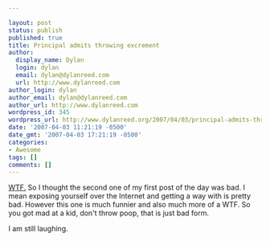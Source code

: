 ```yaml
---

layout: post
status: publish
published: true
title: Principal admits throwing excrement
author:
  display_name: Dylan
  login: dylan
  email: dylan@dylanreed.com
  url: http://www.dylanreed.com
author_login: dylan
author_email: dylan@dylanreed.com
author_url: http://www.dylanreed.com
wordpress_id: 345
wordpress_url: http://www.dylanreed.org/2007/04/03/principal-admits-throwing-excrement/
date: '2007-04-03 11:21:19 -0500'
date_gmt: '2007-04-03 17:21:19 -0500'
categories:
- Awesome
tags: []
comments: []
---
```


 

[WTF.][1] So I thought the second one of my first post of the day was bad. I mean exposing yourself over the Internet and getting a way with is pretty bad. However this one is much funnier and also much more of a WTF. So you got mad at a kid, don't throw poop, that is just bad form.

   [1]: http://www.thestar.com/News/article/198600

 

I am still laughing.
